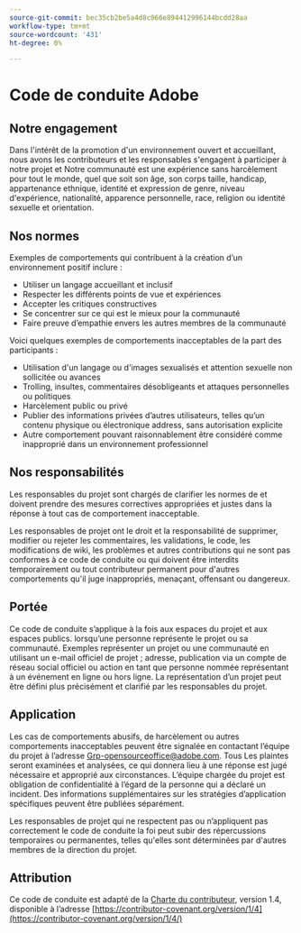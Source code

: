 ```yaml
---
source-git-commit: bec35cb2be5a4d8c966e894412996144bcdd28aa
workflow-type: tm+mt
source-wordcount: '431'
ht-degree: 0%

---
```

# Code de conduite Adobe

## Notre engagement

Dans l&#39;intérêt de la promotion d&#39;un environnement ouvert et accueillant, nous avons
les contributeurs et les responsables s&#39;engagent à participer à notre projet et
Notre communauté est une expérience sans harcèlement pour tout le monde, quel que soit son âge, son corps
taille, handicap, appartenance ethnique, identité et expression de genre, niveau d&#39;expérience,
nationalité, apparence personnelle, race, religion ou identité sexuelle et
orientation.

## Nos normes

Exemples de comportements qui contribuent à la création d’un environnement positif
inclure :

* Utiliser un langage accueillant et inclusif
* Respecter les différents points de vue et expériences
* Accepter les critiques constructives
* Se concentrer sur ce qui est le mieux pour la communauté
* Faire preuve d’empathie envers les autres membres de la communauté

Voici quelques exemples de comportements inacceptables de la part des participants :

* Utilisation d&#39;un langage ou d&#39;images sexualisés et attention sexuelle non sollicitée ou
avances
* Trolling, insultes, commentaires désobligeants et attaques personnelles ou politiques
* Harcèlement public ou privé
* Publier des informations privées d’autres utilisateurs, telles qu’un contenu physique ou électronique
address, sans autorisation explicite
* Autre comportement pouvant raisonnablement être considéré comme inapproprié dans un
environnement professionnel

## Nos responsabilités

Les responsables du projet sont chargés de clarifier les normes de
et doivent prendre des mesures correctives appropriées et justes dans la
réponse à tout cas de comportement inacceptable.

Les responsables de projet ont le droit et la responsabilité de supprimer, modifier ou
rejeter les commentaires, les validations, le code, les modifications de wiki, les problèmes et autres contributions
qui ne sont pas conformes à ce code de conduite ou qui doivent être interdits temporairement ou
tout contributeur permanent pour d&#39;autres comportements qu&#39;il juge inappropriés,
menaçant, offensant ou dangereux.

## Portée

Ce code de conduite s’applique à la fois aux espaces du projet et aux espaces publics.
lorsqu’une personne représente le projet ou sa communauté. Exemples
représenter un projet ou une communauté en utilisant un e-mail officiel de projet ;
adresse, publication via un compte de réseau social officiel ou action en tant que personne nommée
représentant à un événement en ligne ou hors ligne. La représentation d’un projet peut être
défini plus précisément et clarifié par les responsables du projet.

## Application

Les cas de comportements abusifs, de harcèlement ou autres comportements inacceptables peuvent être
signalée en contactant l’équipe du projet à l’adresse Grp-opensourceoffice@adobe.com. Tous
Les plaintes seront examinées et analysées, ce qui donnera lieu à une réponse
est jugé nécessaire et approprié aux circonstances. L’équipe chargée du projet est
obligation de confidentialité à l’égard de la personne qui a déclaré un incident.
Des informations supplémentaires sur les stratégies d’application spécifiques peuvent être publiées séparément.

Les responsables de projet qui ne respectent pas ou n’appliquent pas correctement le code de conduite
la foi peut subir des répercussions temporaires ou permanentes, telles qu&#39;elles sont déterminées par d&#39;autres
membres de la direction du projet.

## Attribution

Ce code de conduite est adapté de la [Charte du contributeur](https://contributor-covenant.org), version 1.4,
disponible à l’adresse [https://contributor-covenant.org/version/1/4](https://contributor-covenant.org/version/1/4/)
